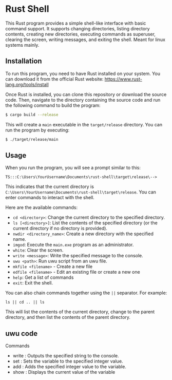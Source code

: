 # Rust Shell

This Rust program provides a simple shell-like interface with basic command support. It supports changing directories, listing directory contents, creating new directories, executing commands as superuser, clearing the screen, writing messages, and exiting the shell. Meant for linux systems mainly.

## Installation

To run this program, you need to have Rust installed on your system. You can download it from the official Rust website: https://www.rust-lang.org/tools/install

Once Rust is installed, you can clone this repository or download the source code. Then, navigate to the directory containing the source code and run the following command to build the program:

```sh
$ cargo build --release
```

This will create a `main` executable in the `target/release` directory. You can run the program by executing:

```sh
$ ./target/release/main
```

## Usage

When you run the program, you will see a prompt similar to this:

```
TS:::C:\Users\YourUsername\Documents\rust-shell\target\release\-->
```

This indicates that the current directory is `C:\Users\YourUsername\Documents\rust-shell\target\release`. You can enter commands to interact with the shell.

Here are the available commands:

- `cd <directory>`: Change the current directory to the specified directory.
- `ls [<directory>]`: List the contents of the specified directory (or the current directory if no directory is provided).
- `nwdir <directory_name>`: Create a new directory with the specified name.
- `imgod`: Execute the `main.exe` program as an administrator.
- `white`: Clear the screen.
- `write <message>`: Write the specified message to the console.
- `uwu <path>`: Run uwu script from an uwu file.
- `mkfile <filename>`  - Create a new file
- `edfile <filename>`  - Edit an existing file or create a new one
- `help`: Get a list of commands
- `exit`: Exit the shell.

You can also chain commands together using the `||` separator. For example:

```
ls || cd .. || ls
```

This will list the contents of the current directory, change to the parent directory, and then list the contents of the parent directory.

## uwu code
Commands

- write <string>: Outputs the specified string to the console.
- set <variable> <value>: Sets the variable to the specified integer value.
- add <variable> <value>: Adds the specified integer value to the variable.
- show <variable>: Displays the current value of the variable